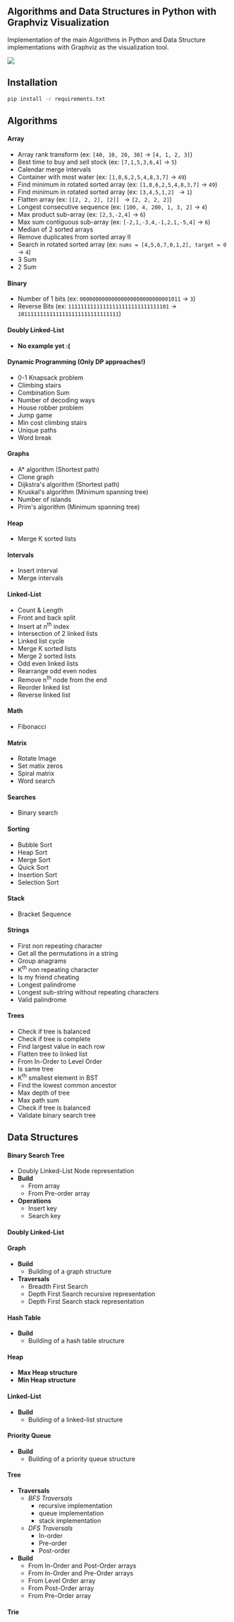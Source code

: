 ## Algorithms and Data Structures in Python with Graphviz Visualization

Implementation of the main Algorithms in Python and Data Structure implementations with Graphviz as the visualization tool.

![](/drawer/Digraph.gv.png/?raw=true)
## Installation

```bash
pip install -r requirements.txt
```

## Algorithms
#### Array
- Array rank transform (ex: ```[40, 10, 20, 30]``` &rarr; ```[4, 1, 2, 3]```)
- Best time to buy and sell stock (ex: ```[7,1,5,3,6,4]``` &rarr; ```5```)
- Calendar merge intervals
- Container with most water (ex: ```[1,8,6,2,5,4,8,3,7]``` &rarr; ```49```)
- Find minimum in rotated sorted array (ex: ```[1,8,6,2,5,4,8,3,7]``` &rarr; ```49```)
- Find minimum in rotated sorted array (ex: ```[3,4,5,1,2] ``` &rarr; ```1```)
- Flatten array (ex: ```[[2, 2, 2], [2]] ``` &rarr; ```[2, 2, 2, 2]```)
- Longest consecutive sequence (ex: ```[100, 4, 200, 1, 3, 2]``` &rarr; ```4```) 
- Max product sub-array (ex: ```[2,3,-2,4]``` &rarr; ```6```)
- Max sum contiguous sub-array (ex: ```[-2,1,-3,4,-1,2,1,-5,4]``` &rarr; ```6```)
- Median of 2 sorted arrays 
- Remove duplicates from sorted array II
- Search in rotated sorted array (ex: ```nums = [4,5,6,7,0,1,2], target = 0``` &rarr; ```4```)
- 3 Sum 
- 2 Sum
#### Binary
- Number of 1 bits (ex: ```00000000000000000000000000001011``` &rarr;  ```3```)
- Reverse Bits (ex: ```11111111111111111111111111111101``` &rarr;  ```10111111111111111111111111111111```)
#### Doubly Linked-List
- **No example yet :(** 
#### Dynamic Programming (Only DP approaches!)
- 0-1 Knapsack problem 
- Climbing stairs
- Combination Sum
- Number of decoding ways
- House robber problem
- Jump game
- Min cost climbing stairs
- Unique paths
- Word break
#### Graphs
- A* algorithm (Shortest path)
- Clone graph
- Dijkstra's algorithm (Shortest path)
- Kruskal's algorithm (Minimum spanning tree)
- Number of islands
- Prim's algorithm (Minimum spanning tree)
#### Heap
- Merge K sorted lists
#### Intervals
- Insert interval
- Merge intervals
#### Linked-List
- Count & Length
- Front and back split
- Insert at n<sup>th</sup> index
- Intersection of 2 linked lists
- Linked list cycle
- Merge K sorted lists
- Merge 2 sorted lists
- Odd even linked lists
- Rearrange odd even nodes
- Remove n<sup>th</sup> node from the end
- Reorder linked list
- Reverse linked list 
#### Math
- Fibonacci
#### Matrix
- Rotate Image
- Set matix zeros
- Spiral matrix
- Word search
#### Searches
- Binary search
#### Sorting
- Bubble Sort
- Heap Sort
- Merge Sort
- Quick Sort
- Insertion Sort
- Selection Sort
#### Stack
- Bracket Sequence
#### Strings
- First non repeating character
- Get all the permutations in a string
- Group anagrams
- K<sup>th</sup> non repeating character
- Is my friend cheating
- Longest palindrome
- Longest sub-string without repeating characters
- Valid palindrome
#### Trees
- Check if tree is balanced
- Check if tree is complete
- Find largest value in each row
- Flatten tree to linked list
- From In-Order to Level Order
- Is same tree
- K<sup>th</sup> smallest element in BST
- Find the lowest common ancestor
- Max depth of tree
- Max path sum
- Check if tree is balanced
- Validate binary search tree
## Data Structures
#### Binary Search Tree

- Doubly Linked-List Node representation
- **Build**
    - From array
    - From Pre-order array
- **Operations**
    - Insert key
    - Search key
#### Doubly Linked-List
#### Graph
- **Build**
    - Building of a graph structure
- **Traversals**
    - Breadth First Search
    - Depth First Search recursive representation
    - Depth First Search stack representation
#### Hash Table
- **Build**
    - Building of a hash table structure
#### Heap
- **Max Heap structure** 
- **Min Heap structure**
#### Linked-List
- **Build**
    - Building of a linked-list structure
#### Priority Queue
- **Build**
    - Building of a priority queue structure
#### Tree
- **Traversals**
    - *BFS Traversals*
        - recursive implementation
        - queue implementation
        - stack implementation
    - *DFS Traversals*
        - In-order 
        - Pre-order
        - Post-order
- **Build**
    - From In-Order and Post-Order arrays
    - From In-Order and Pre-Order arrays
    - From Level Order array
    - From Post-Order array
    - From Pre-Order array 
#### Trie
